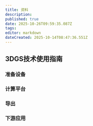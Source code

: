 ```yaml
---
title: 资料
description: 
published: true
date: 2025-10-26T09:59:35.087Z
tags: 
editor: markdown
dateCreated: 2025-10-14T08:47:36.551Z
---
```



## 3DGS技术使用指南

### 准备设备

### 计算平台

### 导出

### 下游应用
